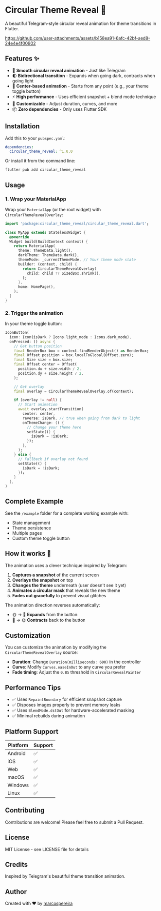 # Circular Theme Reveal 🎨

A beautiful Telegram-style circular reveal animation for theme transitions in Flutter.

https://github.com/user-attachments/assets/b158ea91-6afc-42bf-aed8-24e4e4f00902

## Features ✨

- 🔄 **Smooth circular reveal animation** - Just like Telegram
- 🌓 **Bidirectional transition** - Expands when going dark, contracts when going light
- 🎯 **Center-based animation** - Starts from any point (e.g., your theme toggle button)
- ⚡ **High performance** - Uses efficient snapshot + blend mode technique
- 🎨 **Customizable** - Adjust duration, curves, and more
- 📦 **Zero dependencies** - Only uses Flutter SDK

## Installation

Add this to your `pubspec.yaml`:

```yaml
dependencies:
  circular_theme_reveal: ^1.0.0
```

Or install it from the command line:

```bash
flutter pub add circular_theme_reveal
```

## Usage

### 1. Wrap your MaterialApp

Wrap your `MaterialApp` (or the root widget) with `CircularThemeRevealOverlay`:

```dart
import 'package:circular_theme_reveal/circular_theme_reveal.dart';

class MyApp extends StatelessWidget {
  @override
  Widget build(BuildContext context) {
    return MaterialApp(
      theme: ThemeData.light(),
      darkTheme: ThemeData.dark(),
      themeMode: _currentThemeMode, // Your theme mode state
      builder: (context, child) {
        return CircularThemeRevealOverlay(
          child: child ?? SizedBox.shrink(),
        );
      },
      home: HomePage(),
    );
  }
}
```

### 2. Trigger the animation

In your theme toggle button:

```dart
IconButton(
  icon: Icon(isDark ? Icons.light_mode : Icons.dark_mode),
  onPressed: () async {
    // Get button position
    final RenderBox box = context.findRenderObject() as RenderBox;
    final Offset position = box.localToGlobal(Offset.zero);
    final Size size = box.size;
    final Offset center = Offset(
      position.dx + size.width / 2,
      position.dy + size.height / 2,
    );

    // Get overlay
    final overlay = CircularThemeRevealOverlay.of(context);

    if (overlay != null) {
      // Start animation
      await overlay.startTransition(
        center: center,
        reverse: isDark, // true when going from dark to light
        onThemeChange: () {
          // Change your theme here
          setState(() {
            isDark = !isDark;
          });
        },
      );
    } else {
      // Fallback if overlay not found
      setState(() {
        isDark = !isDark;
      });
    }
  },
)
```

## Complete Example

See the `/example` folder for a complete working example with:
- State management
- Theme persistence
- Multiple pages
- Custom theme toggle button

## How it works 🔧

The animation uses a clever technique inspired by Telegram:

1. **Captures a snapshot** of the current screen
2. **Overlays the snapshot** on top
3. **Changes the theme** underneath (user doesn't see it yet)
4. **Animates a circular mask** that reveals the new theme
5. **Fades out gracefully** to prevent visual glitches

The animation direction reverses automatically:
- 🌞 → 🌙 **Expands** from the button
- 🌙 → 🌞 **Contracts** back to the button

## Customization

You can customize the animation by modifying the `CircularThemeRevealOverlay` source:

- **Duration**: Change `Duration(milliseconds: 600)` in the controller
- **Curve**: Modify `Curves.easeInOut` to any curve you prefer
- **Fade timing**: Adjust the `0.85` threshold in `CircularRevealPainter`

## Performance Tips

- ✅ Uses `RepaintBoundary` for efficient snapshot capture
- ✅ Disposes images properly to prevent memory leaks
- ✅ Uses `BlendMode.dstOut` for hardware-accelerated masking
- ✅ Minimal rebuilds during animation

## Platform Support

| Platform | Support |
|----------|---------|
| Android  | ✅      |
| iOS      | ✅      |
| Web      | ✅      |
| macOS    | ✅      |
| Windows  | ✅      |
| Linux    | ✅      |

## Contributing

Contributions are welcome! Please feel free to submit a Pull Request.

## License

MIT License - see LICENSE file for details

## Credits

Inspired by Telegram's beautiful theme transition animation.

## Author

Created with ❤️ by [marcospereira](https://github.com/MarcosPereira1)

